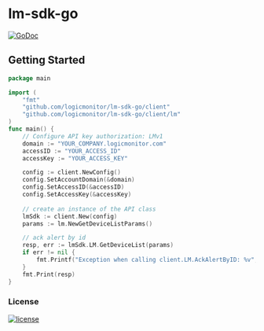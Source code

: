 # lm-sdk-go
[![GoDoc](http://img.shields.io/badge/godoc-reference-blue.svg?style=flat-square)](https://godoc.org/github.com/logicmonitor/lm-sdk-go)

Getting Started
---------------

```go
package main

import (
    "fmt"
    "github.com/logicmonitor/lm-sdk-go/client"
    "github.com/logicmonitor/lm-sdk-go/client/lm"
)
func main() {
    // Configure API key authorization: LMv1
    domain := "YOUR_COMPANY.logicmonitor.com"
    accessID := "YOUR_ACCESS_ID"
    accessKey := "YOUR_ACCESS_KEY"

    config := client.NewConfig()
    config.SetAccountDomain(&domain)
    config.SetAccessID(&accessID)
    config.SetAccessKey(&accessKey)
    
    // create an instance of the API class
    lmSdk := client.New(config)
    params := lm.NewGetDeviceListParams()

    // ack alert by id
    resp, err := lmSdk.LM.GetDeviceList(params)
    if err != nil {
        fmt.Printf("Exception when calling client.LM.AckAlertByID: %v",err.Error())
    }
    fmt.Print(resp)
}
```

### License
[![license](https://img.shields.io/github/license/logicmonitor/lm-sdk-go.svg?style=flat-square)](https://github.com/logicmonitor/lm-sdk-go/blob/master/LICENSE)
